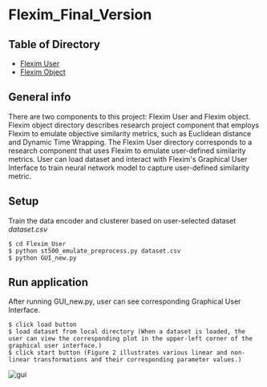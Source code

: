 
# Flexim_Final_Version
## Table of Directory
* [Flexim User](https://github.com/chelsea97/Flexim_Final_Version/tree/main/Flexim_User)
* [Flexim Object](https://github.com/chelsea97/Flexim_Final_Version/tree/main/Flexim_object)
## General info
There are two components to this project: Flexim User and Flexim object. Flexim object directory describes research project component that employs Flexim to emulate objective similarity metrics, such as Euclidean distance and Dynamic Time Wrapping. The Flexim User directory corresponds to a research component that uses Flexim to emulate user-defined similarity metrics. User can load dataset and interact with Flexim's Graphical User Interface to train neural network model to capture user-defined similarity metric.
## Setup
Train the data encoder and clusterer based on user-selected dataset *dataset.csv*
```
$ cd Flexim_User
$ python st500_emulate_preprocess.py dataset.csv
$ python GUI_new.py
```
## Run application
After running GUI_new.py, user can see corresponding Graphical User Interface.
```
$ click load button
$ load dataset from local directory (When a dataset is loaded, the user can view the corresponding plot in the upper-left corner of the graphical user interface.)
$ click start button (Figure 2 illustrates various linear and non-linear transformations and their corresponding parameter values.)
```
![gui](https://user-images.githubusercontent.com/28042893/212168889-9af1a342-12a7-4d35-a552-afe30f886fbf.png)
